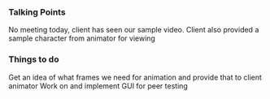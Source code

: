 ### Talking Points
No meeting today, client has seen our sample video. Client also provided a sample character from animator for viewing
### Things to do 
Get an idea of what frames we need for animation and provide that to client animator
Work on and implement GUI for peer testing
